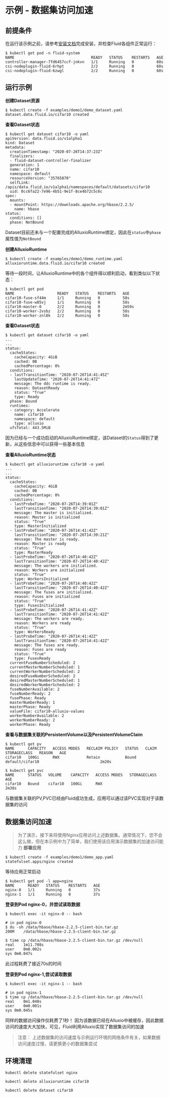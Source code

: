 # 示例 - 数据集访问加速

## 前提条件
在运行该示例之前，请参考[安装文档](../../docs/installation_cn/README.md)完成安装，并检查Fluid各组件正常运行：
```shell script
$ kubectl get pod -n fluid-system
NAME                                  READY   STATUS    RESTARTS   AGE
controller-manager-7fd6457ccf-jnkvn   1/1     Running   0          60s
csi-nodeplugin-fluid-6rhpt            2/2     Running   0          60s
csi-nodeplugin-fluid-6zwgl            2/2     Running   0          60s
```

## 运行示例

**创建Dataset资源**
```shell script
$ kubectl create -f examples/demo1/demo_dataset.yaml 
dataset.data.fluid.io/cifar10 created
```

**查看Dataset状态**
```shell script
$ kubectl get dataset cifar10 -o yaml
apiVersion: data.fluid.io/v1alpha1
kind: Dataset
metadata:
  creationTimestamp: "2020-07-26T14:37:23Z"
  finalizers:
  - fluid-dataset-controller-finalizer
  generation: 1
  name: cifar10
  namespace: default
  resourceVersion: "35765870"
  selfLink: /apis/data.fluid.io/v1alpha1/namespaces/default/datasets/cifar10
  uid: 0cc6fa22-7e96-4b51-9e1f-8ce4b72c5c6c
spec:
  mounts:
  - mountPoint: https://downloads.apache.org/hbase/2.2.5/
    name: hbase
status:
  conditions: []
  phase: NotBound
```

Dataset目前还未与一个配置完成的AlluxioRuntime绑定，因此在`status`中`phase`属性值为`NotBound`

**创建AlluxioRuntime**
```shell script
$ kubectl create -f examples/demo1/demo_runtime.yaml
alluxioruntime.data.fluid.io/cifar10 created
```

等待一段时间，让AlluxioRuntime中的各个组件得以顺利启动，看到类似以下状态：
```shell script
$ kubectl get pod
NAME                   READY   STATUS    RESTARTS   AGE
cifar10-fuse-sf44m     1/1     Running   0          58s
cifar10-fuse-w85vj     1/1     Running   0          58s
cifar10-master-0       2/2     Running   0          2m59s
cifar10-worker-2vsbz   2/2     Running   0          58s
cifar10-worker-znl8k   2/2     Running   0          58s
```

**查看Dataset状态**
```shell script
$ kubectl get dataset cifar10 -o yaml
...
...
status:
  cacheStates:
    cacheCapacity: 4GiB
    cached: 0B
    cachedPercentage: 0%
  conditions:
  - lastTransitionTime: "2020-07-26T14:41:45Z"
    lastUpdateTime: "2020-07-26T14:41:47Z"
    message: The ddc runtime is ready.
    reason: DatasetReady
    status: "True"
    type: Ready
  phase: Bound
  runtimes:
  - category: Accelerate
    name: cifar10
    namespace: default
    type: alluxio
  ufsTotal: 443.5MiB
```
因为已经与一个成功启动的AlluxioRuntime绑定，该Dataset的`Status`得到了更新，从这些信息中可以获得一些基本信息

**查看AlluxioRuntime状态**
```shell script
$ kubectl get alluxioruntime cifar10 -o yaml
...
...
status:
  cacheStates:
    cacheCapacity: 4GiB
    cached: 0B
    cachedPercentage: 0%
  conditions:
  - lastProbeTime: "2020-07-26T14:39:01Z"
    lastTransitionTime: "2020-07-26T14:39:01Z"
    message: The master is initialized.
    reason: Master is initialized
    status: "True"
    type: MasterInitialized
  - lastProbeTime: "2020-07-26T14:41:42Z"
    lastTransitionTime: "2020-07-26T14:39:21Z"
    message: The master is ready.
    reason: Master is ready
    status: "True"
    type: MasterReady
  - lastProbeTime: "2020-07-26T14:40:42Z"
    lastTransitionTime: "2020-07-26T14:40:42Z"
    message: The workers are initialized.
    reason: Workers are initialized
    status: "True"
    type: WorkersInitialized
  - lastProbeTime: "2020-07-26T14:40:42Z"
    lastTransitionTime: "2020-07-26T14:40:42Z"
    message: The fuses are initialized.
    reason: Fuses are initialized
    status: "True"
    type: FusesInitialized
  - lastProbeTime: "2020-07-26T14:41:42Z"
    lastTransitionTime: "2020-07-26T14:41:42Z"
    message: The workers are ready.
    reason: Workers are ready
    status: "True"
    type: WorkersReady
  - lastProbeTime: "2020-07-26T14:41:42Z"
    lastTransitionTime: "2020-07-26T14:41:42Z"
    message: The fuses are ready.
    reason: Fuses are ready
    status: "True"
    type: FusesReady
  currentFuseNumberScheduled: 2
  currentMasterNumberScheduled: 1
  currentWorkerNumberScheduled: 2
  desiredFuseNumberScheduled: 2
  desiredMasterNumberScheduled: 1
  desiredWorkerNumberScheduled: 2
  fuseNumberAvailable: 2
  fuseNumberReady: 2
  fusePhase: Ready
  masterNumberReady: 1
  masterPhase: Ready
  valueFile: cifar10-alluxio-values
  workerNumberAvailable: 2
  workerNumberReady: 2
  workerPhase: Ready
```

**查看与数据集关联的PersistentVolume以及PersistentVolumeClaim**
```shell script
$ kubectl get pv
NAME      CAPACITY   ACCESS MODES   RECLAIM POLICY   STATUS   CLAIM             STORAGECLASS   REASON   AGE
cifar10   100Gi      RWX            Retain           Bound    default/cifar10                           2m20s
```

```shell script
$ kubectl get pvc
NAME      STATUS   VOLUME    CAPACITY   ACCESS MODES   STORAGECLASS   AGE
cifar10   Bound    cifar10   100Gi      RWX                           2m38s
```
与数据集关联的PV,PVC已经由Fluid成功生成，应用可以通过该PVC实现对于该数据集的访问

## 数据集访问加速
> 为了演示，接下来将使用Nginx应用访问上述数据集。通常情况下，您不会这么做，但在本示例中为了简单，我们使用该应用演示数据集的加速访问能力
**部署应用**
```shell script
$ kubectl create -f examples/demo1/demo_app.yaml
statefulset.apps/nginx created
```

等待应用正常启动
```shell script
$ kubectl get pod -l app=nginx
NAME      READY   STATUS    RESTARTS   AGE
nginx-0   1/1     Running   0          37s
nginx-1   1/1     Running   0          37s
```

**登录到Pod nginx-0，并尝试读取数据**
```shell script
$ kubectl exec -it nginx-0 -- bash

# in pod nginx-0
$ du -sh /data/hbase/hbase-2.2.5-client-bin.tar.gz
200M    /data/hbase/hbase-2.2.5-client-bin.tar.gz

$ time cp /data/hbase/hbase-2.2.5-client-bin.tar.gz /dev/null
real	1m11.708s
user	0m0.002s
sys	0m0.047s
```
此过程耗费了接近70s的时间

**登录到Pod nginx-1,尝试读取数据**
```shell script
$ kubectl exec -it nginx-1 -- bash

# in pod nginx-1
$ time cp /data/hbase/hbase-2.2.5-client-bin.tar.gz /dev/null
real	0m1.040s
user	0m0.001s
sys	0m0.045s
```
同样的数据访问操作仅耗费了1秒！
因为该数据已经在Alluxio中被缓存，因此数据访问的速度大大加快，可见，Fluid利用Alluxio实现了数据集访问的加速

> 注意： 上述数据集的访问速度与示例运行环境的网络条件有关，如果数据访问速度过慢，请更换更小的数据集尝试

## 环境清理
```shell script
kubectl delete statefulset nginx

kubectl delete alluxioruntime cifar10

kubectl delete dataset cifar10
```












